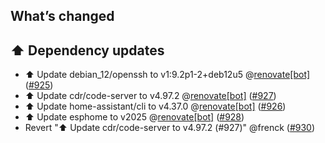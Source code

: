 ## What’s changed

## ⬆️ Dependency updates

- ⬆️ Update debian_12/openssh to v1:9.2p1-2+deb12u5 @[renovate[bot]](https://github.com/apps/renovate) ([#925](https://github.com/hassio-addons/addon-vscode/pull/925))
- ⬆️ Update cdr/code-server to v4.97.2 @[renovate[bot]](https://github.com/apps/renovate) ([#927](https://github.com/hassio-addons/addon-vscode/pull/927))
- ⬆️ Update home-assistant/cli to v4.37.0 @[renovate[bot]](https://github.com/apps/renovate) ([#926](https://github.com/hassio-addons/addon-vscode/pull/926))
- ⬆️ Update esphome to v2025 @[renovate[bot]](https://github.com/apps/renovate) ([#928](https://github.com/hassio-addons/addon-vscode/pull/928))
- Revert "⬆️ Update cdr/code-server to v4.97.2 (#927)" @frenck ([#930](https://github.com/hassio-addons/addon-vscode/pull/930))
